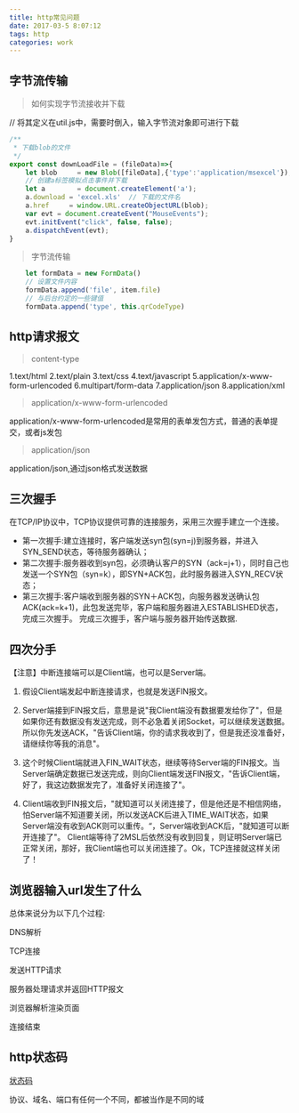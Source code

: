 ```yaml
---
title: http常见问题
date: 2017-03-5 8:07:12
tags: http
categories: work
---
```



<div><!-- more--></div>

## 字节流传输

> 如何实现字节流接收并下载

// 将其定义在util.js中，需要时倒入，输入字节流对象即可进行下载
```javascript
/**
 * 下载blob的文件
 */
export const downLoadFile = (fileData)=>{
    let blob     = new Blob([fileData],{'type':'application/msexcel'});  // [文件]{类型}
    // 创建a标签模拟点击事件并下载
    let a        = document.createElement('a');
    a.download = 'excel.xls'  // 下载的文件名
    a.href     = window.URL.createObjectURL(blob);
    var evt = document.createEvent("MouseEvents");
    evt.initEvent("click", false, false);
    a.dispatchEvent(evt);
}
```

> 字节流传输

```javascript
    let formData = new FormData()
    // 设置文件内容
    formData.append('file', item.file)
    // 与后台约定的一些键值
    formData.append('type', this.qrCodeType)
```
## http请求报文

> content-type

1.text/html
2.text/plain
3.text/css
4.text/javascript
5.application/x-www-form-urlencoded
6.multipart/form-data
7.application/json
8.application/xml

> application/x-www-form-urlencoded

application/x-www-form-urlencoded是常用的表单发包方式，普通的表单提交，或者js发包

> application/json

application/json,通过json格式发送数据

## 三次握手

在TCP/IP协议中，TCP协议提供可靠的连接服务，采用三次握手建立一个连接。 

* 第一次握手:建立连接时，客户端发送syn包(syn=j)到服务器，并进入SYN_SEND状态，等待服务器确认； 
* 第二次握手:服务器收到syn包，必须确认客户的SYN（ack=j+1），同时自己也发送一个SYN包（syn=k），即SYN+ACK包，此时服务器进入SYN_RECV状态；
* 第三次握手:客户端收到服务器的SYN＋ACK包，向服务器发送确认包ACK(ack=k+1)，此包发送完毕，客户端和服务器进入ESTABLISHED状态，完成三次握手。 完成三次握手，客户端与服务器开始传送数据.

## 四次分手

【注意】中断连接端可以是Client端，也可以是Server端。

1. 假设Client端发起中断连接请求，也就是发送FIN报文。

2. Server端接到FIN报文后，意思是说"我Client端没有数据要发给你了"，但是如果你还有数据没有发送完成，则不必急着关闭Socket，可以继续发送数据。所以你先发送ACK，"告诉Client端，你的请求我收到了，但是我还没准备好，请继续你等我的消息"。

3. 这个时候Client端就进入FIN_WAIT状态，继续等待Server端的FIN报文。当Server端确定数据已发送完成，则向Client端发送FIN报文，"告诉Client端，好了，我这边数据发完了，准备好关闭连接了"。

4. Client端收到FIN报文后，"就知道可以关闭连接了，但是他还是不相信网络，怕Server端不知道要关闭，所以发送ACK后进入TIME_WAIT状态，如果Server端没有收到ACK则可以重传。“，Server端收到ACK后，"就知道可以断开连接了"。 Client端等待了2MSL后依然没有收到回复，则证明Server端已正常关闭，那好，我Client端也可以关闭连接了。Ok，TCP连接就这样关闭了！


## 浏览器输入url发生了什么

总体来说分为以下几个过程:

DNS解析

TCP连接

发送HTTP请求

服务器处理请求并返回HTTP报文

浏览器解析渲染页面

连接结束

## http状态码

[状态码](http://www.runoob.com/http/http-status-codes.html)

协议、域名、端口有任何一个不同，都被当作是不同的域


